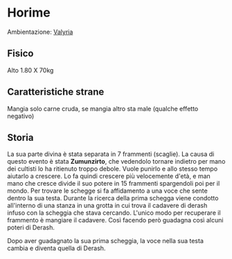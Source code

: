 # Horime 

Ambientazione: [Valyria](../../campagne/valyria/VALYRIA.pdf)

## Fisico
Alto 1.80 X 70kg

## Caratteristiche strane
Mangia solo carne cruda, se mangia altro sta male (qualche effetto negativo)

## Storia
La sua parte divina è stata separata in 7 frammenti (scaglie).
La causa di questo evento è stata **Zumunzirto**, che vedendolo tornare indietro per mano dei cultisti lo ha ritienuto troppo debole. Vuole punirlo e allo stesso tempo aiutarlo a crescere.
Lo fa quindi crescere più velocemente d'età, e man mano che cresce divide il suo potere in 15 frammenti spargendoli poi per il mondo.
Per trovare le schegge si fa affidamento a una voce che sente dentro la sua testa.
Durante la ricerca della prima schegga viene condotto all'interno di una stanza in una grotta in cui trova il cadavere di derash infuso con la scheggia che stava cercando. L'unico modo per recuperare il frammento è mangiare il cadavere. Così facendo però guadagna così alcuni poteri di Derash.

Dopo aver guadagnato la sua prima scheggia, la voce nella sua testa cambia e diventa quella di Derash.